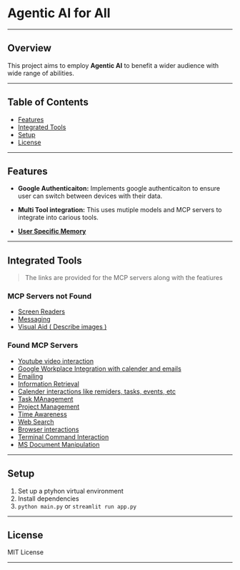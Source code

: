 # Agentic AI for All

---

## Overview

This project aims to employ **Agentic AI** to benefit a wider audience with wide range of abilities.

---

## Table of Contents

- [Features](#features)
- [Integrated Tools](#integrated-tools)
- [Setup](#setup)
- [License](#license)

---

## Features

- **Google Authenticaiton:** Implements google authenticaiton to ensure user can switch between devices with their data.

- **Multi Tool integration:** This uses mutiple models and MCP servers to integrate into carious tools.

- **[User Specific Memory](https://smithery.ai/server/@sylweriusz/mcp-neo4j-memory-server)**

---

## Integrated Tools

> The links are provided for the MCP servers along with the featiures

### MCP Servers not Found

- [Screen Readers]()
- [Messaging]()
- [Visual Aid ( Describe images )]()

### Found MCP Servers

- [Youtube video interaction](https://smithery.ai/server/@jikime/py-mcp-youtube-toolbox)
- [Google Workplace Integration with calender and emails](https://smithery.ai/server/@rishipradeep-think41/gsuite-mcp)
- [Emailing](https://smithery.ai/server/@resend/mcp-send-email)
- [Information Retrieval](https://smithery.ai/server/@Rudra-ravi/wikipedia-mcp)
- [Calender interactions like remiders, tasks, events, etc](https://smithery.ai/server/@miottid/todoist-mcp)
- [Task MAnagement](https://smithery.ai/server/@cjo4m06/mcp-shrimp-task-manager)
- [Project Management](https://smithery.ai/server/@kydycode/todoist-mcp-server-ext)
- [Time Awareness](https://smithery.ai/server/@yokingma/time-mcp)
- [Web Search](https://smithery.ai/server/@nickclyde/duckduckgo-mcp-server)
- [Browser interactions](https://smithery.ai/server/@cloudflare/playwright-mcp)
- [Terminal Command Interaction](https://smithery.ai/server/@wonderwhy-er/desktop-commander)
- [MS Document Manipulation](https://smithery.ai/server/@GongRzhe/Office-Word-MCP-Server)

---

## Setup

1. Set up a ptyhon virtual environment
2. Install dependencies
3. `python main.py` or `streamlit run app.py`

---

## License

MIT License

---

